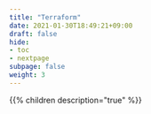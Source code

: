 ```yaml
---
title: "Terraform"
date: 2021-01-30T18:49:21+09:00
draft: false
hide:
- toc
- nextpage
subpage: false
weight: 3
---
```


<!--more-->

{{% children description="true"   %}}